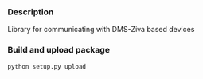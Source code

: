 ### Description
Library for communicating with DMS-Ziva based devices

### Build and upload package
`python setup.py upload`

